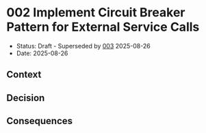 # 002 Implement Circuit Breaker Pattern for External Service Calls

* Status: Draft - Superseded by [003](003-separate-read-and-write-data-models.md) 2025-08-26
* Date: 2025-08-26 

## Context

## Decision

## Consequences